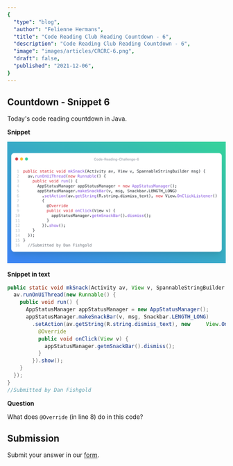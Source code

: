 ```yaml
---
{
  "type": "blog",
  "author": "Felienne Hermans",
  "title": "Code Reading Club Reading Countdown - 6",
  "description": "Code Reading Club Reading Countdown - 6",
  "image": "images/articles/CRCRC-6.png",
  "draft": false,
  "published": "2021-12-06",
}
---
```




## Countdown - Snippet 6

Today's code reading countdown in Java.

**Snippet**

![CRCRC-6](/images/articles/CRCRC-6.png)

**Snippet in text**

```java
public static void mkSnack(Activity av, View v, SpannableStringBuilder msg) {
  av.runOnUiThread(new Runnable() {
    public void run() {
      AppStatusManager appStatusManager = new AppStatusManager();
      appStatusManager.makeSnackBar(v, msg, Snackbar.LENGTH_LONG)
        .setAction(av.getString(R.string.dismiss_text), new 	View.OnClickListener() {
          @Override
          public void onClick(View v) {
            appStatusManager.getmSnackBar().dismiss();
          }
        }).show();
    }
  });
}
//Submitted by Dan Fishgold
```



**Question**

What does `@Override` (in line 8) do in this code?

## Submission

Submit your answer in our [form](https://forms.gle/241ak21gMu1fRada6).
